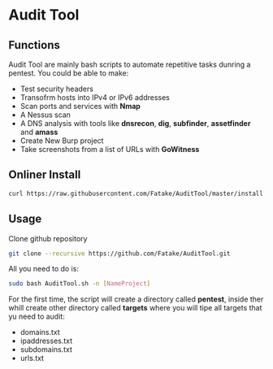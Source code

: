 # Audit Tool


## Functions

Audit Tool are mainly bash scripts to automate repetitive tasks dunring a pentest.
You could be able to make:

- Test security headers
- Transofrm hosts into IPv4 or IPv6 addresses
- Scan ports and services with **Nmap**
- A Nessus scan
- A DNS analysis with tools like **dnsrecon**, **dig**, **subfinder**, **assetfinder** and **amass**
- Create New Burp project
- Take screenshots from a list of URLs with **GoWitness**

## Onliner Install
```bash
curl https://raw.githubusercontent.com/Fatake/AuditTool/master/install.sh | sudo bash
```

## Usage

Clone github repository

```bash
git clone --recursive https://github.com/Fatake/AuditTool.git
```

All you need to do is:

```bash
sudo bash AuditTool.sh -n [NameProject]
```

For the first time, the script will create a directory called **pentest**, inside ther whill create other directory called **targets** where you will tipe all targets that yu need to audit:

- domains.txt
- ipaddresses.txt
- subdomains.txt
- urls.txt
